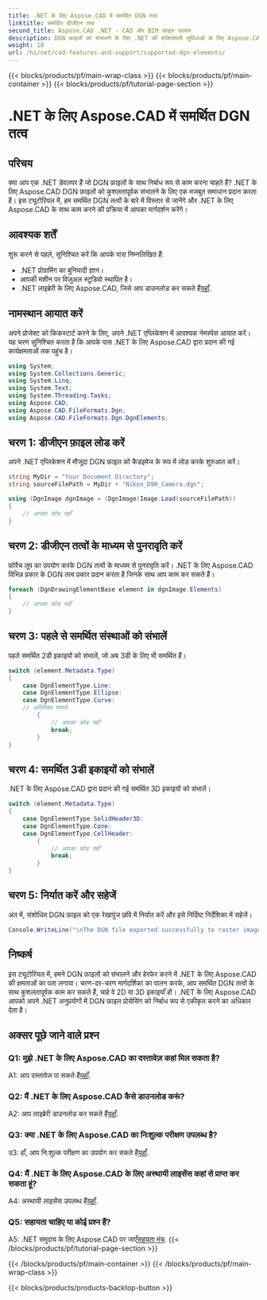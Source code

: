 ```yaml
---
title: .NET के लिए Aspose.CAD में समर्थित DGN तत्व
linktitle: समर्थित डीजीएन तत्व
second_title: Aspose.CAD .NET - CAD और BIM फ़ाइल स्वरूप
description: DGN फ़ाइलों को संभालने के लिए .NET की शक्तिशाली सुविधाओं के लिए Aspose.CAD का अन्वेषण करें। 2डी और 3डी तत्वों के साथ निर्बाध रूप से काम करने के लिए हमारी चरण-दर-चरण मार्गदर्शिका का पालन करें।
weight: 18
url: /hi/net/cad-features-and-support/supported-dgn-elements/
---
```


{{< blocks/products/pf/main-wrap-class >}}
{{< blocks/products/pf/main-container >}}
{{< blocks/products/pf/tutorial-page-section >}}

# .NET के लिए Aspose.CAD में समर्थित DGN तत्व

## परिचय

क्या आप एक .NET डेवलपर हैं जो DGN फ़ाइलों के साथ निर्बाध रूप से काम करना चाहते हैं? .NET के लिए Aspose.CAD DGN फ़ाइलों को कुशलतापूर्वक संभालने के लिए एक मजबूत समाधान प्रदान करता है। इस ट्यूटोरियल में, हम समर्थित DGN तत्वों के बारे में विस्तार से जानेंगे और .NET के लिए Aspose.CAD के साथ काम करने की प्रक्रिया में आपका मार्गदर्शन करेंगे।

## आवश्यक शर्तें

शुरू करने से पहले, सुनिश्चित करें कि आपके पास निम्नलिखित हैं:

- .NET प्रोग्रामिंग का बुनियादी ज्ञान।
- आपकी मशीन पर विज़ुअल स्टूडियो स्थापित है।
-  .NET लाइब्रेरी के लिए Aspose.CAD, जिसे आप डाउनलोड कर सकते हैं[यहाँ](https://releases.aspose.com/cad/net/).

## नामस्थान आयात करें

अपने प्रोजेक्ट को किकस्टार्ट करने के लिए, अपने .NET एप्लिकेशन में आवश्यक नेमस्पेस आयात करें। यह चरण सुनिश्चित करता है कि आपके पास .NET के लिए Aspose.CAD द्वारा प्रदान की गई कार्यक्षमताओं तक पहुंच है।

```csharp
using System;
using System.Collections.Generic;
using System.Linq;
using System.Text;
using System.Threading.Tasks;
using Aspose.CAD;
using Aspose.CAD.FileFormats.Dgn;
using Aspose.CAD.FileFormats.Dgn.DgnElements;
```

## चरण 1: डीजीएन फ़ाइल लोड करें

अपने .NET एप्लिकेशन में मौजूदा DGN फ़ाइल को कैडइमेज के रूप में लोड करके शुरुआत करें।

```csharp
string MyDir = "Your Document Directory";
string sourceFilePath = MyDir + "Nikon_D90_Camera.dgn";

using (DgnImage dgnImage = (DgnImage)Image.Load(sourceFilePath))
{
    // आपका कोड यहाँ
}
```

## चरण 2: डीजीएन तत्वों के माध्यम से पुनरावृति करें

फ़ोरैच लूप का उपयोग करके DGN तत्वों के माध्यम से पुनरावृति करें। .NET के लिए Aspose.CAD विभिन्न प्रकार के DGN तत्व प्रकार प्रदान करता है जिनके साथ आप काम कर सकते हैं।

```csharp
foreach (DgnDrawingElementBase element in dgnImage.Elements)
{
    // आपका कोड यहाँ
}
```

## चरण 3: पहले से समर्थित संस्थाओं को संभालें

पहले समर्थित 2डी इकाइयों को संभालें, जो अब 3डी के लिए भी समर्थित हैं।

```csharp
switch (element.Metadata.Type)
{
    case DgnElementType.Line:
    case DgnElementType.Ellipse:
    case DgnElementType.Curve:
    // अतिरिक्त मामले
        {
            // आपका कोड यहाँ
            break;
        }
}
```

## चरण 4: समर्थित 3डी इकाइयों को संभालें

.NET के लिए Aspose.CAD द्वारा प्रदान की गई समर्थित 3D इकाइयों को संभालें।

```csharp
switch (element.Metadata.Type)
{
    case DgnElementType.SolidHeader3D:
    case DgnElementType.Cone:
    case DgnElementType.CellHeader:
        {
            // आपका कोड यहाँ
            break;
        }
}
```

## चरण 5: निर्यात करें और सहेजें

अंत में, संशोधित DGN फ़ाइल को एक रेखापुंज छवि में निर्यात करें और इसे निर्दिष्ट निर्देशिका में सहेजें।

```csharp
Console.WriteLine("\nThe DGN file exported successfully to raster image.\nFile saved at " + MyDir);
```

## निष्कर्ष

इस ट्यूटोरियल में, हमने DGN फ़ाइलों को संभालने और हेरफेर करने में .NET के लिए Aspose.CAD की क्षमताओं का पता लगाया। चरण-दर-चरण मार्गदर्शिका का पालन करके, आप समर्थित DGN तत्वों के साथ कुशलतापूर्वक काम कर सकते हैं, चाहे वे 2D या 3D इकाइयाँ हों। .NET के लिए Aspose.CAD आपको अपने .NET अनुप्रयोगों में DGN फ़ाइल प्रोसेसिंग को निर्बाध रूप से एकीकृत करने का अधिकार देता है।

## अक्सर पूछे जाने वाले प्रश्न

### Q1: मुझे .NET के लिए Aspose.CAD का दस्तावेज़ कहां मिल सकता है?

 A1: आप दस्तावेज़ पा सकते हैं[यहाँ](https://reference.aspose.com/cad/net/).

### Q2: मैं .NET के लिए Aspose.CAD कैसे डाउनलोड करूं?

 A2: आप लाइब्रेरी डाउनलोड कर सकते हैं[यहाँ](https://releases.aspose.com/cad/net/).

### Q3: क्या .NET के लिए Aspose.CAD का निःशुल्क परीक्षण उपलब्ध है?

 उ3: हाँ, आप नि:शुल्क परीक्षण का उपयोग कर सकते हैं[यहाँ](https://releases.aspose.com/).

### Q4: मैं .NET के लिए Aspose.CAD के लिए अस्थायी लाइसेंस कहां से प्राप्त कर सकता हूं?

 A4: अस्थायी लाइसेंस उपलब्ध हैं[यहाँ](https://purchase.aspose.com/temporary-license/).

### Q5: सहायता चाहिए या कोई प्रश्न हैं?

 A5: .NET समुदाय के लिए Aspose.CAD पर जाएँ[सहयता मंच](https://forum.aspose.com/c/cad/19).
{{< /blocks/products/pf/tutorial-page-section >}}

{{< /blocks/products/pf/main-container >}}
{{< /blocks/products/pf/main-wrap-class >}}

{{< blocks/products/products-backtop-button >}}
